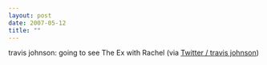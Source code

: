 ```yaml
---
layout: post
date: 2007-05-12
title: ""
---
```

travis johnson: going to see The Ex with Rachel (via <a href="http://twitter.com/travisj/statuses/60916692">Twitter / travis johnson</a>)